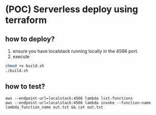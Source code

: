 # (POC) Serverless deploy using terraform

## how to deploy?

1. ensure you have localstack running locally in the 4566 port.
2. execute

```bash
chmod +x build.sh
./build.sh
```

## how to test?

```
aws --endpoint-url=localstack:4566 lambda list-functions
aws --endpoint-url=localstack:4566 lambda invoke --function-name lambda_function_name out.txt && cat out.txt
```
